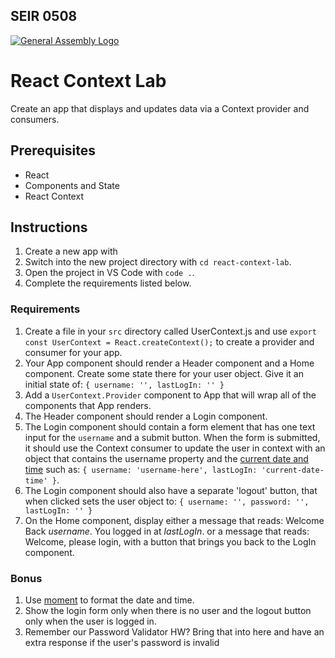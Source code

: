 ## SEIR 0508

[![General Assembly Logo](https://camo.githubusercontent.com/1a91b05b8f4d44b5bbfb83abac2b0996d8e26c92/687474703a2f2f692e696d6775722e636f6d2f6b6538555354712e706e67)](https://generalassemb.ly/education/web-development-immersive)

# React Context Lab

Create an app that displays and updates data via a Context provider and consumers.

## Prerequisites

- React
- Components and State
- React Context

## Instructions

1. Create a new app with
1. Switch into the new project directory with `cd react-context-lab`.
1. Open the project in VS Code with `code .`.
1. Complete the requirements listed below.

### Requirements

1. Create a file in your `src` directory called UserContext.js and use `export const UserContext = React.createContext();` to create a provider and consumer for your app.
1. Your App component should render a Header component and a Home component. Create some state there for your user object. Give it an initial state of: `{ username: '', lastLogIn: '' }`
1. Add a `UserContext.Provider` component to App that will wrap all of the components that App renders.
1. The Header component should render a Login component.
1. The Login component should contain a form element that has one text input for the `username` and a submit button. When the form is submitted, it should use the Context consumer to update the user in context with an object that contains the username property and the [current date and time](https://developer.mozilla.org/en-US/docs/Web/JavaScript/Reference/Global_Objects/Date) such as: `{ username: 'username-here', lastLogIn: 'current-date-time' }`.
1. The Login component should also have a separate 'logout' button, that when clicked sets the user object to: `{ username: '', password: '', lastLogIn: '' }`
1. On the Home component, display either a message that reads: Welcome Back _username_. You logged in at _lastLogIn_. or a message that reads: Welcome, please login, with a button that brings you back to the LogIn component.

### Bonus

1. Use [moment](https://momentjs.com/) to format the date and time.
1. Show the login form only when there is no user and the logout button only when the user is logged in.
1. Remember our Password Validator HW? Bring that into here and have an extra response if the user's password is invalid
